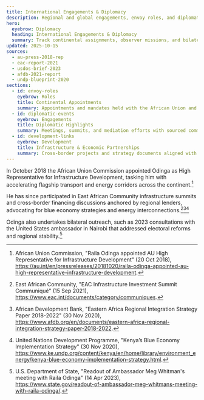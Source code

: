 ```yaml
---
title: International Engagements & Diplomacy
description: Regional and global engagements, envoy roles, and diplomatic meetings involving Raila Odinga.
hero:
  eyebrow: Diplomacy
  heading: International Engagements & Diplomacy
  summary: Track continental assignments, observer missions, and bilateral consultations grounded in official communiqués.
updated: 2025-10-15
sources:
  - au-press-2018-rep
  - eac-report-2021
  - usdos-brief-2023
  - afdb-2021-report
  - undp-blueprint-2020
sections:
  - id: envoy-roles
    eyebrow: Roles
    title: Continental Appointments
    summary: Appointments and mandates held with the African Union and regional bodies.
  - id: diplomatic-events
    eyebrow: Engagements
    title: Diplomatic Highlights
    summary: Meetings, summits, and mediation efforts with sourced communiqués.
  - id: development-links
    eyebrow: Development
    title: Infrastructure & Economic Partnerships
    summary: Cross-border projects and strategy documents aligned with Odinga's envoy portfolio.
---
```

In October 2018 the African Union Commission appointed Odinga as High Representative for Infrastructure Development, tasking him with accelerating flagship transport and energy corridors across the continent.[^au]

He has since participated in East African Community infrastructure summits and cross-border financing discussions anchored by regional lenders, advocating for blue economy strategies and energy interconnections.[^eac][^afdb][^undp]

Odinga also undertakes bilateral outreach, such as 2023 consultations with the United States ambassador in Nairobi that addressed electoral reforms and regional stability.[^usdos]

[^au]: African Union Commission, "Raila Odinga appointed AU High Representative for Infrastructure Development" (20 Oct 2018), https://au.int/en/pressreleases/20181020/raila-odinga-appointed-au-high-representative-infrastructure-development.
[^eac]: East African Community, "EAC Infrastructure Investment Summit Communiqué" (15 Sep 2021), https://www.eac.int/documents/category/communiques.
[^afdb]: African Development Bank, "Eastern Africa Regional Integration Strategy Paper 2018-2022" (30 Nov 2020), https://www.afdb.org/en/documents/eastern-africa-regional-integration-strategy-paper-2018-2022.
[^undp]: United Nations Development Programme, "Kenya’s Blue Economy Implementation Strategy" (30 Nov 2020), https://www.ke.undp.org/content/kenya/en/home/library/environment_energy/kenya-blue-economy-implementation-strategy.html.
[^usdos]: U.S. Department of State, "Readout of Ambassador Meg Whitman's meeting with Raila Odinga" (14 Apr 2023), https://www.state.gov/readout-of-ambassador-meg-whitmans-meeting-with-raila-odinga/.
